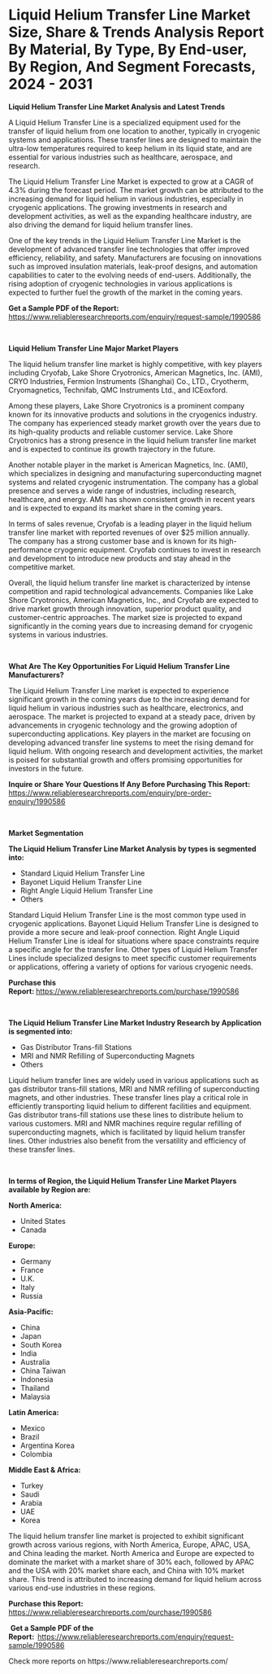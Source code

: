 <p><h1>Liquid Helium Transfer Line Market Size, Share & Trends Analysis Report By Material, By Type, By End-user, By Region, And Segment Forecasts, 2024 - 2031</h1></p><p><strong>Liquid Helium Transfer Line Market Analysis and Latest Trends</strong></p>
<p><p>A Liquid Helium Transfer Line is a specialized equipment used for the transfer of liquid helium from one location to another, typically in cryogenic systems and applications. These transfer lines are designed to maintain the ultra-low temperatures required to keep helium in its liquid state, and are essential for various industries such as healthcare, aerospace, and research.</p><p>The Liquid Helium Transfer Line Market is expected to grow at a CAGR of 4.3% during the forecast period. The market growth can be attributed to the increasing demand for liquid helium in various industries, especially in cryogenic applications. The growing investments in research and development activities, as well as the expanding healthcare industry, are also driving the demand for liquid helium transfer lines.</p><p>One of the key trends in the Liquid Helium Transfer Line Market is the development of advanced transfer line technologies that offer improved efficiency, reliability, and safety. Manufacturers are focusing on innovations such as improved insulation materials, leak-proof designs, and automation capabilities to cater to the evolving needs of end-users. Additionally, the rising adoption of cryogenic technologies in various applications is expected to further fuel the growth of the market in the coming years.</p></p>
<p><strong>Get a Sample PDF of the Report:&nbsp;</strong> <a href="https://www.reliableresearchreports.com/enquiry/request-sample/1990586">https://www.reliableresearchreports.com/enquiry/request-sample/1990586</a></p>
<p>&nbsp;</p>
<p><strong>Liquid Helium Transfer Line Major Market Players</strong></p>
<p><p>The liquid helium transfer line market is highly competitive, with key players including Cryofab, Lake Shore Cryotronics, American Magnetics, Inc. (AMI), CRYO Industries, Fermion Instruments (Shanghai) Co., LTD., Cryotherm, Cryomagnetics, Technifab, QMC Instruments Ltd., and ICEoxford. </p><p>Among these players, Lake Shore Cryotronics is a prominent company known for its innovative products and solutions in the cryogenics industry. The company has experienced steady market growth over the years due to its high-quality products and reliable customer service. Lake Shore Cryotronics has a strong presence in the liquid helium transfer line market and is expected to continue its growth trajectory in the future.</p><p>Another notable player in the market is American Magnetics, Inc. (AMI), which specializes in designing and manufacturing superconducting magnet systems and related cryogenic instrumentation. The company has a global presence and serves a wide range of industries, including research, healthcare, and energy. AMI has shown consistent growth in recent years and is expected to expand its market share in the coming years.</p><p>In terms of sales revenue, Cryofab is a leading player in the liquid helium transfer line market with reported revenues of over $25 million annually. The company has a strong customer base and is known for its high-performance cryogenic equipment. Cryofab continues to invest in research and development to introduce new products and stay ahead in the competitive market.</p><p>Overall, the liquid helium transfer line market is characterized by intense competition and rapid technological advancements. Companies like Lake Shore Cryotronics, American Magnetics, Inc., and Cryofab are expected to drive market growth through innovation, superior product quality, and customer-centric approaches. The market size is projected to expand significantly in the coming years due to increasing demand for cryogenic systems in various industries.</p></p>
<p>&nbsp;</p>
<p><strong>What Are The Key Opportunities For Liquid Helium Transfer Line Manufacturers?</strong></p>
<p><p>The Liquid Helium Transfer Line market is expected to experience significant growth in the coming years due to the increasing demand for liquid helium in various industries such as healthcare, electronics, and aerospace. The market is projected to expand at a steady pace, driven by advancements in cryogenic technology and the growing adoption of superconducting applications. Key players in the market are focusing on developing advanced transfer line systems to meet the rising demand for liquid helium. With ongoing research and development activities, the market is poised for substantial growth and offers promising opportunities for investors in the future.</p></p>
<p><strong>Inquire or Share Your Questions If Any Before Purchasing This Report:</strong> <a href="https://www.reliableresearchreports.com/enquiry/pre-order-enquiry/1990586">https://www.reliableresearchreports.com/enquiry/pre-order-enquiry/1990586</a></p>
<p>&nbsp;</p>
<p><strong>Market Segmentation</strong></p>
<p><strong>The Liquid Helium Transfer Line Market Analysis by types is segmented into:</strong></p>
<p><ul><li>Standard Liquid Helium Transfer Line</li><li>Bayonet Liquid Helium Transfer Line</li><li>Right Angle Liquid Helium Transfer Line</li><li>Others</li></ul></p>
<p><p>Standard Liquid Helium Transfer Line is the most common type used in cryogenic applications. Bayonet Liquid Helium Transfer Line is designed to provide a more secure and leak-proof connection. Right Angle Liquid Helium Transfer Line is ideal for situations where space constraints require a specific angle for the transfer line. Other types of Liquid Helium Transfer Lines include specialized designs to meet specific customer requirements or applications, offering a variety of options for various cryogenic needs.</p></p>
<p><strong>Purchase this Report:&nbsp;</strong><a href="https://www.reliableresearchreports.com/purchase/1990586">https://www.reliableresearchreports.com/purchase/1990586</a></p>
<p>&nbsp;</p>
<p><strong>The Liquid Helium Transfer Line Market Industry Research by Application is segmented into:</strong></p>
<p><ul><li>Gas Distributor Trans-fill Stations</li><li>MRI and NMR Refilling of Superconducting Magnets</li><li>Others</li></ul></p>
<p><p>Liquid helium transfer lines are widely used in various applications such as gas distributor trans-fill stations, MRI and NMR refilling of superconducting magnets, and other industries. These transfer lines play a critical role in efficiently transporting liquid helium to different facilities and equipment. Gas distributor trans-fill stations use these lines to distribute helium to various customers. MRI and NMR machines require regular refilling of superconducting magnets, which is facilitated by liquid helium transfer lines. Other industries also benefit from the versatility and efficiency of these transfer lines.</p></p>
<p>&nbsp;</p>
<p><strong>In terms of Region, the Liquid Helium Transfer Line Market Players available by Region are:</strong></p>
<p>
    <p> <strong> North America: </strong>
        <ul>
            <li>United States</li>
            <li>Canada</li>
        </ul>
        </p> 
    <p> <strong> Europe: </strong>
        <ul>
            <li>Germany</li>
            <li>France</li>
            <li>U.K.</li>
            <li>Italy</li>
            <li>Russia</li>
        </ul>
        </p> 
    <p> <strong> Asia-Pacific: </strong>
        <ul>
            <li>China</li>
            <li>Japan</li>
            <li>South Korea</li>
            <li>India</li>
            <li>Australia</li>
            <li>China Taiwan</li>
            <li>Indonesia</li>
            <li>Thailand</li>
            <li>Malaysia</li>
        </ul>
        </p> 
    <p> <strong> Latin America: </strong>
        <ul>
            <li>Mexico</li>
            <li>Brazil</li>
            <li>Argentina Korea</li>
            <li>Colombia</li>
        </ul>
        </p> 
    <p> <strong> Middle East & Africa: </strong>
        <ul>
            <li>Turkey</li>
            <li>Saudi</li>
            <li>Arabia</li>
            <li>UAE</li>
            <li>Korea</li>
        </ul>
    </p>
    </p>
<p><p>The liquid helium transfer line market is projected to exhibit significant growth across various regions, with North America, Europe, APAC, USA, and China leading the market. North America and Europe are expected to dominate the market with a market share of 30% each, followed by APAC and the USA with 20% market share each, and China with 10% market share. This trend is attributed to increasing demand for liquid helium across various end-use industries in these regions.</p></p>
<p><strong>Purchase this Report: </strong><a href="https://www.reliableresearchreports.com/purchase/1990586">https://www.reliableresearchreports.com/purchase/1990586</a></p>
<p>&nbsp;<strong>Get a Sample PDF of the Report:&nbsp;&nbsp;</strong><a href="https://www.reliableresearchreports.com/enquiry/request-sample/1990586">https://www.reliableresearchreports.com/enquiry/request-sample/1990586</a></p>
<p><strong></strong></p>
<p>Check more reports on https://www.reliableresearchreports.com/</p>